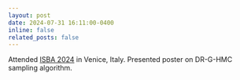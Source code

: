 ```yaml
---
layout: post
date: 2024-07-31 16:11:00-0400
inline: false
related_posts: false
---
```


Attended [ISBA 2024](https://www.unive.it/web/en/2208/home) in Venice, Italy. Presented poster on DR-G-HMC sampling algorithm.
